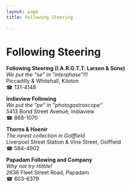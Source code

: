 ```yaml
---
layout: page 
title: Following Steering

---
```



# Following Steering


 **Following Steering (I.A.R.G.T.T. Larsen & Sons)**  
_We put the "se" in "interphase"!!!_  
Piccadilly & Whitehall, Kiloton  
☎ 131-4148

**Indiaview Following**  
_We put the "pe" in "photogastroscope"_  
5413 Bond Street Avenue, Indiaview  
☎ 868-1070

**Thorns & Hoenir**  
_The rarest collection in Golffield_  
Liverpool Street Station & Vine Street, Golffield  
☎ 584-4902

**Papadam Following and Company**  
_Why not try Hittite!_  
2636 Fleet Street Road, Papadam  
☎ 603-6379

